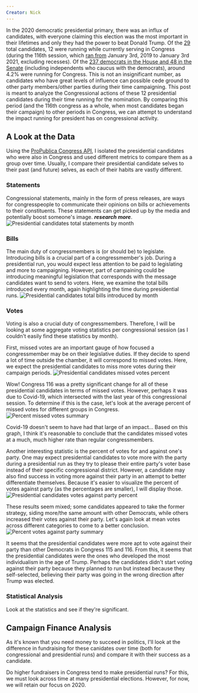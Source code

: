 ```yaml
---
Creator: Nick
---
```

In the 2020 democratic presidential primary, there was an influx of candidates, with everyone claiming this election was the most important in their lifetimes and only they had the power to beat Donald Trump. Of the [29](https://en.wikipedia.org/wiki/2020_Democratic_Party_presidential_primaries) total candidates, 12 were running while currently serving in Congress (during the 116th session, which [ran from](https://www.senate.gov/legislative/DatesofSessionsofCongress.htm) January 3rd, 2019 to January 3rd 2021, excluding recesses). Of the [237 democrats in the House and 48 in the Senate](https://fas.org/sgp/crs/misc/R45583.pdf) (including independents who caucus with the democrats), around 4.2% were running for Congress. This is not an insignificant number, as candidates who have great levels of influence can possible cede ground to other party members/other parties during their time campaigning. This post is meant to analyze the Congressional actions of these 12 presidential candidates during their time running for the nomination. By comparing this period (and the 116th congress as a whole, when most candidates began their campaign) to other periods in Congress, we can attempt to understand the impact running for president has on congressional activity.

## A Look at the Data
Using the [ProPublica Congress API](https://projects.propublica.org/api-docs/congress-api/), I isolated the presidential candidates who were also in Congress and used different metrics to compare them as a group over time. Usually, I compare their presidential candidate selves to their past (and future) selves, as each of their habits are vastly different.

### Statements
Congressional statements, mainly in the form of press releases, are ways for congresspeople to communicate their opinions on bills or achievements to their constituents. These statements can get picked up by the media and potentially boost someone's image. ***research more***.
![Presidential candidates total statements by month](\..\images\pres-candidates-graphs\statements_seasons_by_cand.png)

### Bills
The main duty of congressmembers is (or should be) to legislate. Introducing bills is a crucial part of a congressmember's job. During a presidential run, you would expect less attention to be paid to legislating and more to campaigning. However, part of campaining could be introducing meaningful legislation that corresponds with the message candidates want to send to voters. Here, we examine the total bills introduced every month, again highlighting the time during presidential runs.
![Presidential candidates total bills introduced by month](\..\images\pres-candidates-graphs\bills_introduced.png)

### Votes
Voting is also a crucial duty of congressmembers. Therefore, I will be looking at some aggregate voting statistics per congressional session (as I couldn't easily find these statistics by month).

First, missed votes are an important gauge of how focused a congressmember may be on their legislative duties. If they decide to spend a lot of time outside the chamber, it will correspond to missed votes. Here, we expect the presidential candidates to miss more votes during their campaign periods.
![Presidential candidates missed votes percent](\..\images\pres-candidates-graphs\missed_votes.png)

Wow! Congress 116 was a pretty significant change for all of these presidential candidates in terms of missed votes. However, perhaps it was due to Covid-19, which intersected with the last year of this congressional session. To determine if this is the case, let's look at the average percent of missed votes for different groups in Congress.
![Percent missed votes summary](\..\images\pres-candidates-graphs\missed_votes_summary.png)

Covid-19 doesn't seem to have had that large of an impact... Based on this graph, I think it's reasonable to conclude that the candidates missed votes at a much, much higher rate than regular congressmembers.

Another interesting statistic is the percent of votes for and against one's party. One may expect presidential candidates to vote more with the party during a presidential run as they try to please their entire party's voter base instead of their specific congressional district. However, a candidate may also find success in voting more against their party in an attempt to better differentiate themselves. Because it's easier to visualize the percent of votes against party (as the percentages are smaller), I will display those.
![Presidential candidates votes against party percent](\..\images\pres-candidates-graphs\against_party_votes.png)

These results seem mixed; some candidates appeared to take the former strategy, siding more/the same amount with other Democrats, while others increased their votes against their party. Let's again look at mean votes across different categories to come to a better conclusion.
![Percent votes against party summary](\..\images\pres-candidates-graphs\against_party_summary.png)

It seems that the presidential candidates were more apt to vote against their party than other Democrats in Congress 115 and 116. From this, it seems that the presidential candidates were the ones who developed the most individualism in the age of Trump. Perhaps the candidates didn't start voting against their party because they planned to run but instead because they self-selected, believing their party was going in the wrong direction after Trump was elected.

### Statistical Analysis
Look at the statistics and see if they're significant.

## Campaign Finance Analysis
As it's known that you need money to succeed in politics, I'll look at the difference in fundraising for these canidates over time (both for congressional and presidential runs) and compare it with their success as a candidate.

Do higher fundraisers in Congress tend to make presidential runs? For this, we must look across time at many presidential elections. However, for now, we will retain our focus on 2020.

<!-- TODO: Get total contributions for a congressional election cycle
i.e. 2 yrs for the house and 6 yrs for the senate (total),
then compare with presidential fundraising. For the latter step,
find out what everything in FEC df means, e.g. net operating expenditures, etc. -->
